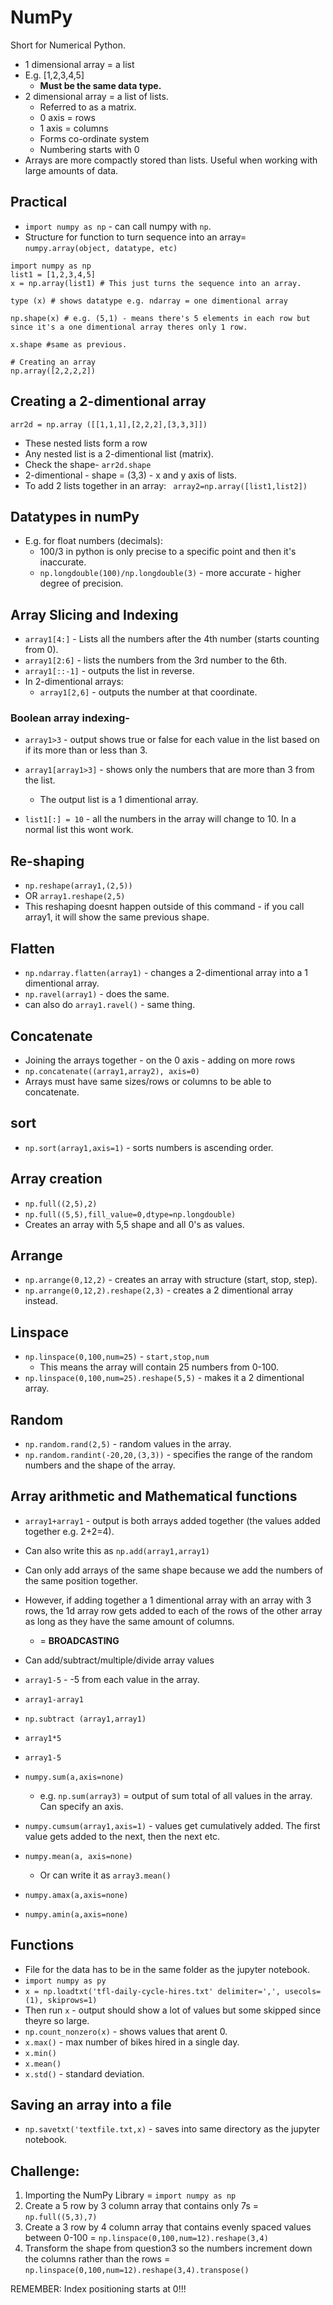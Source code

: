 # NumPy

Short for Numerical Python.


- 1 dimensional array = a list 
- E.g. [1,2,3,4,5]
  - **Must be the same data type.**
- 2 dimensional array = a list of lists.
  - Referred to as a matrix.
  - 0 axis = rows
  - 1 axis = columns
  - Forms co-ordinate system
  - Numbering starts with 0
- Arrays are more compactly stored than lists. Useful when working with large amounts of data. 

## Practical 

- `import numpy as np` - can call numpy with `np`.
- Structure for function to turn sequence into an array= `numpy.array(object, datatype, etc)`

```
import numpy as np
list1 = [1,2,3,4,5]
x = np.array(list1) # This just turns the sequence into an array. 

type (x) # shows datatype e.g. ndarray = one dimentional array

np.shape(x) # e.g. (5,1) - means there's 5 elements in each row but since it's a one dimentional array theres only 1 row.

x.shape #same as previous.

# Creating an array
np.array([2,2,2,2])

```

## Creating a 2-dimentional array

```
arr2d = np.array ([[1,1,1],[2,2,2],[3,3,3]]) 

```

- These nested lists form a row 
- Any nested list is a 2-dimentional list (matrix).
- Check the shape- `arr2d.shape`
- 2-dimentional - shape = (3,3) - x and y axis of lists.
- To add 2 lists together in an array: ` array2=np.array([list1,list2])`

## Datatypes in numPy

- E.g. for float numbers (decimals):
  - 100/3 in python is only precise to a specific point and then it's inaccurate. 
  - `np.longdouble(100)/np.longdouble(3)` - more accurate - higher degree of precision.

## Array Slicing and Indexing
- `array1[4:]` - Lists all the numbers after the 4th number (starts counting from 0).
- `array1[2:6]` - lists the numbers from the 3rd number to the 6th. 
- `array1[::-1]` - outputs the list in reverse. 
- In 2-dimentional arrays:
  - `array1[2,6]` - outputs the number at that coordinate. 

### Boolean array indexing- 

- `array1>3` - output shows true or false for each value in the list based on if its more than or less than 3. 
- `array1[array1>3]` - shows only the numbers that are more than 3 from the list. 
  - The output list is a 1 dimentional array. 

- `list1[:] = 10` - all the numbers in the array will change to 10. In a normal list this wont work. 

## Re-shaping

- `np.reshape(array1,(2,5))` 
- OR `array1.reshape(2,5)`
- This reshaping doesnt happen outside of this command - if you call array1, it will show the same previous shape.

## Flatten
- `np.ndarray.flatten(array1)` - changes a 2-dimentional array into a 1 dimentional array.
- `np.ravel(array1)` - does the same. 
- can also do `array1.ravel()` - same thing. 
  
 ## Concatenate
 - Joining the arrays together - on the 0 axis - adding on more rows 
 - `np.concatenate((array1,array2), axis=0)`
 - Arrays must have same sizes/rows or columns to be able to concatenate. 
 
 ## sort
 - `np.sort(array1,axis=1)` - sorts numbers is ascending order. 

## Array creation
- `np.full((2,5),2)`
- `np.full((5,5),fill_value=0,dtype=np.longdouble)`
- Creates an array with 5,5 shape and all 0's as values. 

## Arrange
- `np.arrange(0,12,2)` - creates an array with structure (start, stop, step).
- `np.arrange(0,12,2).reshape(2,3)` - creates a 2 dimentional array instead. 

## Linspace

- `np.linspace(0,100,num=25)` - `start,stop,num`
  - This means the array will contain 25 numbers from 0-100.
- `np.linspace(0,100,num=25).reshape(5,5)` - makes it a 2 dimentional array. 

## Random

- `np.random.rand(2,5)` - random values in the array.
- `np.random.randint(-20,20,(3,3))` - specifies the range of the random numbers and the shape of the array. 

## Array arithmetic and Mathematical functions

- `array1+array1` - output is both arrays added together (the values added together e.g. 2+2=4).
- Can also write this as `np.add(array1,array1)`
- Can only add arrays of the same shape because we add the numbers of the same position together. 
- However, if adding together a 1 dimentional array with an array with 3 rows, the 1d array row gets added to each of the rows of the other array as long as they have the same amount of columns. 
  - = **BROADCASTING**
  
- Can add/subtract/multiple/divide array values 
- `array1-5` - -5 from each value in the array. 
- `array1-array1`
- `np.subtract (array1,array1)`
- `array1*5`
- `array1-5`
- `numpy.sum(a,axis=none)`
  - e.g. `np.sum(array3)` = output of sum total of all values in the array. Can specify an axis. 
- `numpy.cumsum(array1,axis=1)` - values get cumulatively added. The first value gets added to the next, then the next etc. 
- `numpy.mean(a, axis=none)`
  - Or can write it as `array3.mean()`
- `numpy.amax(a,axis=none)`
- `numpy.amin(a,axis=none)`

## Functions
- File for the data has to be in the same folder as the jupyter notebook.
- `import numpy as py`
- `x = np.loadtxt('tfl-daily-cycle-hires.txt' delimiter=',', usecols=(1), skiprows=1)`
- Then run `x` - output should show a lot of values but some skipped since theyre so large.
- `np.count_nonzero(x)` - shows values that arent 0.
- `x.max()` - max number of bikes hired in a single day.
- `x.min()`
- `x.mean()`
- `x.std()` - standard deviation.

## Saving an array into a file

- `np.savetxt('textfile.txt,x)` - saves into same directory as the jupyter notebook. 

## Challenge:

1. Importing the NumPy Library = `import numpy as np`
2. Create a 5 row by 3 column array that contains only 7s = `np.full((5,3),7)`
3. Create a 3 row by 4 column array that contains evenly spaced values between 0-100 = `np.linspace(0,100,num=12).reshape(3,4)`
4. Transform the shape from question3 so the numbers increment down the columns rather than the rows = `np.linspace(0,100,num=12).reshape(3,4).transpose()`

REMEMBER: Index positioning starts at 0!!!